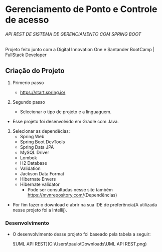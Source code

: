 # Gerenciamento de Ponto e Controle de acesso

###### API REST DE SISTEMA DE GERENCIAMENTO COM SPRING BOOT

Projeto feito junto com a Digital Innovation One e Santander BootCamp | FullStack Developer



## Criação do Projeto

1. Primerio passo
    * <https://start.spring.io/>

2. Segundo passo
   * Selecionar o tipo de projeto e a linguaguem.

* Esse projeto foi desenvolvido em Gradle com Java.

3. Selecionar as dependêcias:
   * Spring Web						
   * Spring Boot DevTools
   * Spring Data JPA
   * MySQL Driver
   * Lombok
   * H2 Database
   * Validation
   * Jackson Data Format 
   * Hibernate Envers 
   * Hibernate validator
     * Pode ser consultadas nesse site também <https://mvnrepository.com/>(Dependências)

* Por fim fazer o download e abrir na sua IDE de preferência(A utilizada nesse projeto foi a Intellij).

   

### Desenvolvimento

* O desenvolvimento desse projeto foi baseado pela tabela a seguir:

  ![UML API REST](C:\Users\paulo\Downloads\UML API REST.png)